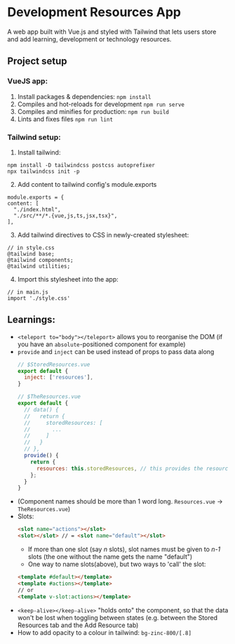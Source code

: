 # Development Resources App
A web app built with Vue.js and styled with Tailwind that lets users store and add learning, development or technology resources.

## Project setup

### VueJS app:
1. Install packages &  dependencies: `npm install`
2. Compiles and hot-reloads for development `npm run serve`
3. Compiles and minifies for production: `npm run build`
4. Lints and fixes files `npm run lint`

### Tailwind setup:
1. Install tailwind:
  ```
  npm install -D tailwindcss postcss autoprefixer
  npx tailwindcss init -p
  ```
2. Add content to tailwind config's module.exports
  ```
  module.exports = {
  content: [
    "./index.html",
    "./src/**/*.{vue,js,ts,jsx,tsx}",
  ],
  ```
3. Add tailwind directives to CSS in newly-created stylesheet:
```
// in style.css
@tailwind base;
@tailwind components;
@tailwind utilities;
```
4. Import this stylesheet into the app:
```
// in main.js
import './style.css'
``` 

## Learnings:
- `<teleport to="body"></teleport>` allows you to reorganise the DOM (if you have an `absolute`-positioned component for example)
- `provide` and `inject` can be used instead of props to pass data along
  ```javascript
  // $StoredResources.vue
  export default {
    inject: ['resources'],
  }

  // $TheResources.vue
  export default {
    // data() {
    //   return {
    //     storedResources: [
    //       ...
    //     ]
    //   }
    // },
    provide() {
      return {
        resources: this.storedResources, // this provides the resources to all child components
      };
    }
  }
  ```
- (Component names should be more than 1 word long. `Resources.vue` &rarr; `TheResources.vue`)
- Slots:
  ```html
  <slot name="actions"></slot>
  <slot></slot> // = <slot name="default"></slot>
  ```
    - If more than one slot (say *n* slots), slot names must be given to *n-1* slots (the one without the name gets the name "default")
    - One way to name slots(above), but two ways to 'call' the slot:
    ```html
    <template #default></template>
    <template #actions></template>
    // or
    <template v-slot:actions></template>
    ```
- `<keep-alive></keep-alive>` "holds onto" the component, so that the data won't be lost when toggling between states (e.g. between the Stored Resources tab and the Add Resource tab)
- How to add opacity to a colour in tailwind: `bg-zinc-800/[.8]`